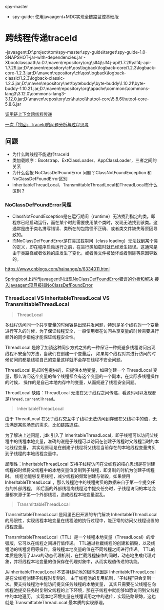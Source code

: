 spy-master
 - spy-guide: 使用javaagent+MDC实现全链路监控基础版

# 跨线程传递traceId

-javaagent:D:\project\tom\spy-master\spy-guide\target\spy-guide-1.0-SNAPSHOT-jar-with-dependencies.jar -Xbootclasspath/a:D:\maven\repository\org\slf4j\slf4j-api\1.7.29\slf4j-api-1.7.29.jar;D:\maven\repository\ch\qos\logback\logback-core\1.2.3\logback-core-1.2.3.jar;D:\maven\repository\ch\qos\logback\logback-classic\1.2.3\logback-classic-1.2.3.jar;D:\maven\repository\net\bytebuddy\byte-buddy\1.10.21\byte-buddy-1.10.21.jar;D:\maven\repository\org\apache\commons\commons-lang3\3.12.0\commons-lang3-3.12.0.jar;D:\maven\repository\cn\hutool\hutool-core\5.8.6\hutool-core-5.8.6.jar

[调用链上下文跨线程传递](https://mp.weixin.qq.com/s?search_click_id=11594836081973060259-1682303733996-1473811714&__biz=MzU5ODc3NjM0MA==&mid=2247483716&idx=1&sn=ce0e3538b55dfa8f1cdfaefac9781212&chksm=febe4e3fc9c9c72958ded67ab17530104e76b431ace8fb7e2c56734aa6e5546f3d2b36e0bfad&scene=7#rd)

[一次「找回」TraceId的问题分析与过程思考](https://mp.weixin.qq.com/s/T7P2-tiroXWI9xd8FhsuFA)


## 问题
 - 为什么跨线程不能透传traceId
 - 类加载顺序：Bootstrap、ExtClassLoader、AppClassLoader，三者之间的关系
 - 为什么会报 NoClassDefFoundError 问题？ClassNotFoundException 和 NoClassDefFoundError区别
 - InheritableThreadLocal、TransmittableThreadLocal和ThreadLocal有什么区别？

### NoClassDefFoundError问题

 - ClassNotFoundException是在运行期间（runtime）无法找到指定的类，即程序已经启动运行，而在某个时刻需要使用某个类时，发现无法找到该类。这通常是由于类名拼写错误、类所在的包路径不正确、或者类文件缺失等原因导致的。
 - 而NoClassDefFoundError是在类加载期间（class loading）无法找到某个类的定义，即在程序启动运行之前，在进行类加载时就已经发生错误。这通常是由于类路径或者依赖的库发生了变化，或者类文件被破坏或者删除等原因导致的。

https://www.cnblogs.com/hainange/p/6334011.html

[Springboot上运行javaagent时出现NoClassDefFoundError错误的分析和解决 ](https://juejin.cn/post/7067363361368834061#heading-26)
[接入javaagent项目报错NoClassDefFoundError](https://www.jianshu.com/p/a36a35b66fab)
### ThreadLocal VS InheritableThreadLocal VS TransmittableThreadLocal

> ThreadLocal

多线程访问同一个共享变量的时候容易出现并发问题，特别是多个线程对一个变量进行写入的时候，为了保证线程安全，一般使用者在访问共享变量的时候需要进行额外的同步措施才能保证线程安全性。

ThreadLocal 是除了加锁这种同步方式之外的一种保证一种规避多线程访问出现线程不安全的方法，当我们在创建一个变量后，
如果每个线程对其进行访问的时候访问的都是线程自己的变量这样就不会存在线程不安全问题。

ThreadLocal 是JDK包提供的，它提供本地变量，如果创建一个 ThreadLocal 变量，那么访问这个变量的每个线程都会有这个变量的一个副本，在实际多线程操作的时候，
操作的是自己本地内存中的变量，从而规避了线程安全问题。

ThreadLocal 缺陷：ThreadLocal 无法在父子线程之间传递，看源码可以发现都是`Thread.currentThread`。

> InheritableThreadLocal

由于 ThreadLocal 在父子线程交互中子线程无法访问到存储在父线程中的值，无法满足某些场景的需求，比如链路追踪。

为了解决上述问题，jdk 引入了 InheritableThreadLocal，即子线程可以访问父线程中的线程本地变量，准确的说是子线程可以访问在创建子线程时父线程当时的本地线程变量，
其实现原理是在创建子线程将父线程当前存在的本地线程变量拷贝到子线程的本地线程变量中。

局限性：InheritableThreadLocal 支持子线程访问在父线程的核心思想是在创建线程的时候将父线程中的本地变量值复制到子线程，即复制的时机为创建子线程时。
线程池能够复用线程，减少线程的频繁创建与销毁，如果使用 InheritableThreadLocal ，那么线程池中的线程拷贝的数据来自于第一个提交任务的外部线程，
即后面的外部线程向线程池中提交任务时，子线程访问的本地变量都来源于第一个外部线程，造成线程本地变量混乱。

> TransmittableThreadLocal

TransmittableThreadLocal 是阿里巴巴开源的专门解决 InheritableThreadLocal 的局限性，实现线程本地变量在线程池的执行过程中，能正常的访问父线程设置的线程变量。

TransmittableThreadLocal（TTL）是一个线程本地变量（ThreadLocal）的增强版，它可以在线程之间进行值传递。
TTL通过拦截线程的创建和销毁，以及线程池的线程复用等操作，将线程本地变量的值在不同线程之间进行传递。
TTL的本质是使用了Java的动态代理机制，在拦截线程操作的同时，动态地生成代理对象，并将线程本地变量的值保存在代理对象中，从而实现值传递的功能。

从InheritableThreadLocal 不支持线程池的根本原因是 InheritableThreadLocal 是在父线程创建子线程时复制的，
由于线程池的复用机制，“子线程”只会复制一次。要支持线程池中能访问提交任务线程的本地变量，
其实只需要在父线程在向线程池提交任务时复制父线程的上下环境，那在子线程中就能够如愿访问到父线程中的本地遍历，
实现本地环境变量在线程调用之中的透传，实现链路跟踪，这也就是 TransmittableThreadLocal 最本质的实现原理。


